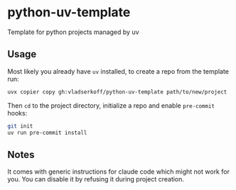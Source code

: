 # python-uv-template

Template for python projects managed by uv

## Usage

Most likely you already have `uv` installed, to create a repo from the template run:

```sh
uvx copier copy gh:vladserkoff/python-uv-template path/to/new/project
```

Then `cd` to the project directory, initialize a repo and enable `pre-commit` hooks:
```sh
git init
uv run pre-commit install
```

## Notes

It comes with generic instructions for claude code which might not work for you. You can disable it by refusing it during project creation.
